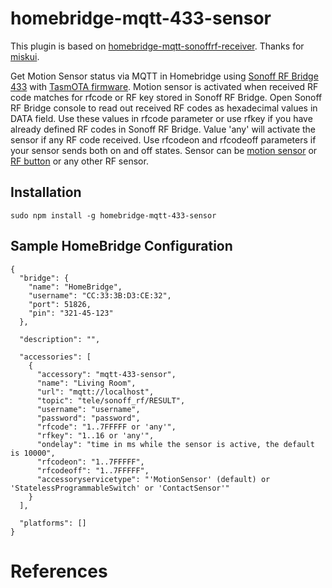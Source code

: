 # homebridge-mqtt-433-sensor

This plugin is based on [homebridge-mqtt-sonoffrf-receiver](https://github.com/miskui/homebridge-mqtt-sonoffrf-receiver). Thanks for [miskui](https://github.com/miskui).

Get Motion Sensor status via MQTT in Homebridge using [Sonoff RF Bridge 433](https://www.itead.cc/sonoff-rf-bridge-433.html) with [TasmOTA firmware](https://github.com/arendst/Sonoff-Tasmota/wiki).
Motion sensor is activated when received RF code matches for rfcode or RF key stored in Sonoff RF Bridge. Open Sonoff RF Bridge console to read out received RF codes as hexadecimal values in DATA field. Use these values in rfcode parameter or use rfkey if you have already defined RF codes in Sonoff RF Bridge. Value 'any' will activate the sensor if any RF code received. Use rfcodeon and rfcodeoff parameters if your sensor sends both on and off states.
Sensor can be [motion sensor](https://www.itead.cc/sonoff-rf-bridge-433.html) or [RF button](https://www.aliexpress.com/item/86-Wall-Panel-Wireless-Remote-Transmitter-1-2-3-Channel-Sticky-RF-TX-Smart-For-Home/32793117889.html?spm=a2g0s.9042311.0.0.nUq3pZ) or any other RF sensor.

Installation
--------------------
    sudo npm install -g homebridge-mqtt-433-sensor


Sample HomeBridge Configuration
--------------------
    {
      "bridge": {
        "name": "HomeBridge",
        "username": "CC:33:3B:D3:CE:32",
        "port": 51826,
        "pin": "321-45-123"
      },

      "description": "",

      "accessories": [
        {
          "accessory": "mqtt-433-sensor",
          "name": "Living Room",
          "url": "mqtt://localhost",
          "topic": "tele/sonoff_rf/RESULT",
          "username": "username",
          "password": "password",
          "rfcode": "1..7FFFFF or 'any'",
          "rfkey": "1..16 or 'any'",
          "ondelay": "time in ms while the sensor is active, the default is 10000",
          "rfcodeon": "1..7FFFFF",
          "rfcodeoff": "1..7FFFFF",
          "accessoryservicetype": "'MotionSensor' (default) or 'StatelessProgrammableSwitch' or 'ContactSensor'"
        }
      ],

      "platforms": []
    }

# References

